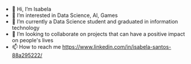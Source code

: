 - 👋 Hi, I’m Isabela
- 👀 I’m interested in Data Science, AI, Games
- 🌱 I’m currently a Data Science student and graduated in information technology
- 💞️ I’m looking to collaborate on projects that can have a positive impact on people's lives
- 📫 How to reach me https://www.linkedin.com/in/isabela-santos-88a295222/
<!---
isasans/isasans is a ✨ special ✨ repository because its `README.md` (this file) appears on your GitHub profile.
You can click the Preview link to take a look at your changes.
--->
